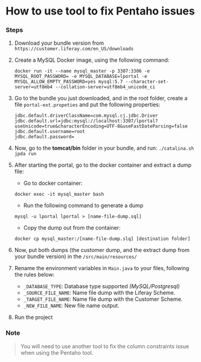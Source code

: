# How to use tool to fix Pentaho issues

### Steps

1. Download your bundle version from `https://customer.liferay.com/en_US/downloads`

2. Create a MySQL Docker image, using the following command:
    ```
    docker run -it --name mysql_master -p 3307:3306 -e MYSQL_ROOT_PASSWORD= -e MYSQL_DATABASE=lportal -e MYSQL_ALLOW_EMPTY_PASSWORD=yes mysql:5.7 --character-set-server=utf8mb4 --collation-server=utf8mb4_unicode_ci
    ```

3. Go to the bundle you just downloaded, and in the root folder, create a file `portal-ext.propeties` and put the following properties:
    ```
    jdbc.default.driverClassName=com.mysql.cj.jdbc.Driver
    jdbc.default.url=jdbc:mysql://localhost:3307/lportal?useUnicode=true&characterEncoding=UTF-8&useFastDateParsing=false
    jdbc.default.username=root
    jdbc.default.password=
    ```

4. Now, go to the **tomcat/bin** folder in your bundle, and run:
   ``
   ./catalina.sh jpda run
   `` 

5. After starting the portal, go to the docker container and extract a dump file:
   -  Go to docker container:
    ```
    docker exec -it mysql_master bash
    ```
    - Run the following command to generate a dump
    ```
    mysql -u lportal lportal > [name-file-dump.sql]
    ```
    - Copy the dump out from the container:
    ```
    docker cp mysql_master:/[name-file-dump.slq] [destination folder]
    ```

6. Now, put both dumps (the customer dump, and the extract dump from your bundle version) in the  `/src/main/resources/`

7. Rename the environment variables in `Main.java` to your files, following the rules below:
   - `_DATABASE_TYPE`: Database type supported _(MySQL/Postgresql)_
   - `_SOURCE_FILE_NAME`: Name file dump with the Liferay Scheme.
   - `_TARGET_FILE_NAME`: Name file dump with the Customer Scheme.
   - `_NEW_FILE_NAME`: New file name output.

8. Run the project

### Note
> You will need to use another tool to fix the column constraints issue when using the Pentaho tool.
